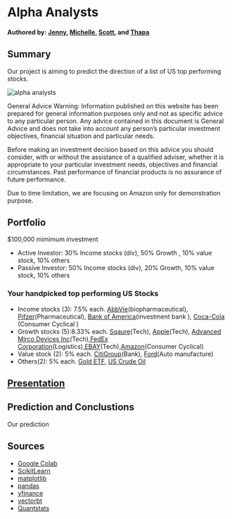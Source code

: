 # Alpha Analysts
#### Authored by: [Jenny](https://github.com/jennyntd), [Michelle](https://github.com/MishQ666), [Scott](https://github.com/Bomegolf), and [Thapa](https://github.com/TribThapa)


## Summary 
Our project is aiming to predict the direction of a list of US top performing stocks. 

![alpha analysts](https://techcrunch.com/wp-content/uploads/2019/06/GettyImages-1051659174.jpg?w=730&crop=1)

General Advice Warning:  Information published on this website has been prepared for general information purposes only and not as specific advice to any particular person. Any advice contained in this document is General Advice and does not take into account any person’s particular investment objectives, financial situation and particular needs.

Before making an investment decision based on this advice you should consider, with or without the assistance of a qualified adviser, whether it is appropriate to your particular investment needs, objectives and financial circumstances.  Past performance of financial products is no assurance of future performance.

Due to time limitation, we are focusing on Amazon only for demonstration purpose. 


## Portfolio 
$100,000 mimimum investment 
- Active Investor: 30% Income stocks (div), 50% Growth , 10% value stock, 10% others
- Passive Investor: 50% Income stocks (div), 20% Growth, 10% value stock, 10% others

### Your handpicked top performing US Stocks 
- Income stocks (3): 7.5% each.  [AbbVie](https://finance.yahoo.com/quote/ABBV/)(biopharmaceutical), [Pifzer](https://finance.yahoo.com/quote/PFE/)(Pharmaceutical), [Bank of America](https://finance.yahoo.com/quote/BAC/)(investment bank
), [Coca-Cola](https://finance.yahoo.com/quote/KO/)  (Consumer Cyclical
)
- Growth stocks (5):8.33% each.  [Sqaure](https://finance.yahoo.com/quote/SQ/)(Tech), [Apple](https://finance.yahoo.com/quote/AAPL/)(Tech), [Advanced Mirco Devices Inc](https://finance.yahoo.com/quote/AMD/)(Tech),[FedEx Corporation](https://finance.yahoo.com/quote/FDX/)(Logistics),[EBAY](https://finance.yahoo.com/quote/EBAY/)(Tech),[Amazon](https://finance.yahoo.com/quote/EBAY/)(Consumer Cyclical)
- Value stock (2): 5% each. [CitiGroup](https://finance.yahoo.com/quote/C/)(Bank), [Ford](https://finance.yahoo.com/quote/F/)(Auto manufacture)
- Others(2): 5% each. [Gold ETF](https://au.finance.yahoo.com/quote/GOLD.AX/), [US Crude Oil](https://finance.yahoo.com/quote/CL=F/) 


## [Presentation](https://github.com/MishQ666/Project_2/tree/main/Presentation)


## Prediction and Conclustions

Our prediction 

## Sources
- [Google Colab](https://drive.google.com/drive/folders/1abuvNk-AlsIswHqVwza9GbKKlGb1UYDL)
- [ScikitLearn](https://scikit-learn.org/stable/)
- [matplotlib](https://matplotlib.org/)
- [pandas](https://pandas.pydata.org/pandas-docs/stable/user_guide/10min.html)
- [yfinance](https://pypi.org/project/yfinance/)
- [vectorbt](https://vectorbt.dev/)
- [Quantstats](https://www.youtube.com/watch?v=gsS3JxPXXvg)











